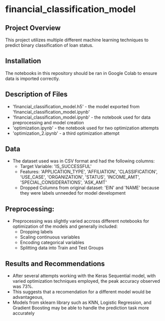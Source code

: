 # financial_classification_model
## Project Overview
This project utilizes multiple different machine learning techniques to predict binary classification of loan status.

## Installation
The notebooks in this repository should be ran in Google Colab to ensure data is imported correctly.

## Description of Files
- 'financial_classification_model.h5' - the model exported from 'financial_classification_model.ipynb'
- 'financial_classification_model.ipynb' - the notebook used for data preprocessing and model creation
- 'optimization.ipynb' - the notebook used for two optimization attempts
- 'optimization_2.ipynb' - a third optimization attempt

## Data
- The dataset used was in CSV format and had the following columns:
    - Target Variable: 'IS_SUCCESSFUL'
    - Features: 'APPLICATION_TYPE', 'AFFILIATION', 'CLASSIFICATION', 'USE_CASE', 'ORGANIZATION', 'STATUS', 'INCOME_AMT', 'SPECIAL_CONSIDERATIONS', 'ASK_AMT'
    - Dropped Columns from original dataset: 'EIN' and 'NAME' because they were labels unneeded for model development

## Preprocessing:
- Preprocessing was slightly varied accross different notebooks for optimization of the models and generally included:
    - Dropping labels
    - Scaling continuous variables
    - Encoding categorical variables
    - Splitting data into Train and Test Groups

## Results and Recommendations
- After several attempts working with the Keras Sequential model, with varied optimization techniques employed, the peak accuracy observed was 73%.
- This suggests that a recomendation for a different model would be advantageous,
- Models from sklearn library such as KNN, Logistic Regression, and Gradient Boosting may be able to handle the prediction task more accurately